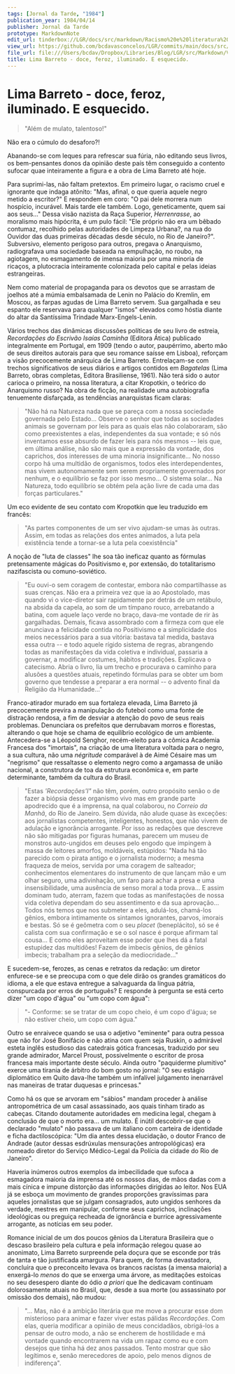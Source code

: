 ```yaml
---
tags: [Jornal da Tarde, "1984"]
publication_year: 1984/04/14
publisher: Jornal da Tarde
prototype: MarkdownNote
edit_url: tinderbox://LGR/docs/src/markdown/Racismo%20e%20literatura%20negra/Literatura%20Brasileira?view=outline+select=1658628327
view_url: https://github.com/bcdavasconcelos/LGR/commits/main/docs/src/markdown/racismo-e-literatura-negra/literatura-brasileira/lima-barreto---doce-feroz-iluminado-e-esquecido-.md
file_url: file:///Users/bcdav/Dropbox/Libraries/Blog/LGR/src/Markdown/Vol%201/Literatura%20Brasileira/Lima%20Barreto:%20doce,%20feroz,%20iluminado.%20E%20esquecido..md
title: Lima Barreto - doce, feroz, iluminado. E esquecido.
---
```


# Lima Barreto - doce, feroz, iluminado. E esquecido.

> "Além de mulato, talentoso!"

Não era o cúmulo do desaforo?!

Abanando-se com leques para refrescar sua fúria, não editando seus livros, os bem-pensantes donos da opinião deste país têm conseguido a contento sufocar quae inteiramente a figura e a obra de Lima Barreto até hoje.

Para suprimi-las, não faltam pretextos. Em primeiro lugar, o racismo cruel e ignorante que indaga atônito: "Mas, afinal, o que queria aquele negro metido a escritor?" E respondem em coro: "O pai dele morrera num hospício, incurável. Mais tarde ele também. Logo, geneticamente, quem sai aos seus\..." Dessa visão nazista da Raça Superior, *Herrenrasse*, ao moralismo mais hipócrita, é um pulo fácil: "Ele próprio não era um bêbado contumaz, recolhido pelas autoridades de Limpeza Urbana?, na rua do Ouvidor das duas primeiras décadas desde século, no Rio de Janeiro?". Subversivo, elemento perigoso para outros, pregava o Anarquismo, radiografava uma sociedade baseada na empulhação, no roubo, na agiotagem, no esmagamento de imensa maioria por uma minoria de ricaços, a plutocracia inteiramente colonizada pelo capital e pelas ideias estrangeiras.

Nem como material de propaganda para os devotos que se arrastam de joelhos até a múmia embalsamada de Lenin no Palácio do Kremlin, em Moscou, as farpas agudas de Lima Barreto servem. Sua gargalhada e seu espanto ele reservava para qualquer "ismos" elevados como hóstia diante do altar da Santíssima Trindade Marx-Engels-Lenin.

Vários trechos das dinâmicas discussões políticas de seu livro de estreia, *Recordações do Escrivão Isaías Caminha* (Editora Ática) publicado integralmente em Portugal, em 1909 (tendo o autor, paupérrimo, aberto mão de seus direitos autorais para que seu romance saísse em Lisboa), reforçam a visão precocemente anárquica de Lima Barreto. Entrelaçam-se com trechos significativos de seus diários e artigos contidos em *Bagatelas* (Lima Barreto, obras completas, Editora Brasiliense, 1961). Não terá sido o autor carioca o primeiro, na nossa literatura, a citar Kropotkin, o teórico do Anarquismo russo? Na obra de ficção, na realidade uma autobiografia tenuemente disfarçada, as tendências anarquistas ficam claras:

> "Não há na Natureza nada que se pareça com a nossa sociedade governada pelo Estado\... Observe o senhor que todas as sociedades animais se governam por leis para as quais elas não colaboraram, são como preexistentes a elas, independentes da sua vontade; e só nós inventamos esse absurdo de fazer leis para nós mesmos -- leis que, em última análise, não são mais que a expressão da vontade, dos caprichos, dos interesses de uma minoria insignificante\... No nosso corpo há uma multidão de organismos, todos eles interdependentes, mas vivem autonomamente sem serem propriamente governados por nenhum, e o equilíbrio se faz por isso mesmo\... O sistema solar\... Na Natureza, todo equilíbrio se obtém pela ação livre de cada uma das forças particulares."

Um eco evidente de seu contato com Kropotkin que leu traduzido em francês:

> "As partes componentes de um ser vivo ajudam-se umas às outras. Assim, em todas as relações dos entes animados, a luta pela existência tende a tornar-se a luta pela coexistência"

A noção de "luta de classes" lhe soa tão ineficaz quanto as fórmulas pretensamente mágicas do Positivismo e, por extensão, do totalitarismo nazifascista ou comuno-soviético.

> "Eu ouvi-o sem coragem de contestar, embora não compartilhasse as suas crenças. Não era a primeira vez que ia ao Apostolado, mas quando vi o vice-diretor sair rapidamente por detrás de um retábulo, na absida da capela, ao som de um tímpano rouco, arrebatando a batina, com aquele laço verde no braço, dava-me vontade de rir às gargalhadas. Demais, ficava assombrado com a firmeza com que ele anunciava a felicidade contida no Positivismo e a simplicidade dos meios necessários para a sua vitória: bastava tal medida, bastava essa outra -- e todo aquele rígido sistema de regras, abrangendo todas as manifestações da vida coletiva e individual, passaria a governar, a modificar costumes, hábitos e tradições. Explicava o catecismo. Abria o livro, lia um trecho e procurava o caminho para alusões a questões atuais, repetindo fórmulas para se obter um bom governo que tendesse a preparar a era normal -- o advento final da Religião da Humanidade\..."

Franco-atirador murado em sua fortaleza elevada, Lima Barreto já precocemente previra a manipulação do futebol como uma fonte de distração rendosa, a fim de desviar a atenção do povo de seus reais problemas. Denunciara os prefeitos que derrubavam morros e florestas, alterando o que hoje se chama de equilíbrio ecológico de um ambiente. Antecedera-se a Léopold Senghor, recém-eleito para a cômica Academia Francesa dos "imortais", na criação de uma literatura voltada para o negro, a sua cultura, não uma *négritude* comparável à de Aimé Césaire mas um "negrismo" que ressaltasse o elemento negro como a argamassa de união nacional, a construtora de toa da estrutura econômica e, em parte determinante, também da cultura do Brasil.

> "Estas *'Recordações'I"* não têm, porém, outro propósito senão o de fazer a biópsia desse organismo vivo mas em grande parte apodrecido que é a imprensa, na qual colaborou, no *Correio da Manhã*, do Rio de Janeiro. Sem dúvida, não alude quase às exceções: aos jornalistas competentes, inteligentes, honestos, que não vivem de adulação e ignorância arrogante. Por isso as redações que descreve não são mitigadas por figuras humanas, parecem um museu de monstros auto-ungidos em deuses pelo engodo que impingem à massa de leitores amorfos, moldáveis, estúpidos:
> "Nada há tão parecido com o pirata antigo e o jornalista moderno; a mesma fraqueza de meios, servida por uma coragem de salteador; conhecimentos elementares do instrumento de que lançam mão e um olhar seguro, uma adivinhação, um faro para achar a presa e uma insensibilidade, uma ausência de senso moral a toda prova\... E assim dominam tudo, aterram, fazem que todas as manifestações de nossa vida coletiva dependam do seu assentimento e da sua aprovação\... Todos nós temos que nos submeter a eles, adulá-los, chamá-los gênios, embora intimamente os sintamos ignorantes, parvos, imorais e bestas. Só se é geômetra com o seu *placet* (beneplácito), só se é calista com sua confirmação e se o sol nasce é porque afirmam tal cousa\... E como eles aproveitam esse poder que lhes dá a fatal estupidez das multidões! Fazem de imbecis gênios, de gênios imbecis; trabalham pra a seleção da mediocridade\..."

E sucedem-se, ferozes, as cenas e retratos da redação: um diretor enfurece-se e se preocupa com o que dele dirão os grandes gramáticos do idioma, a ele que estava entregue a salvaguarda da língua pátria, conspurcada por erros de português? E responde à pergunta se está certo dizer "um copo d'água" ou "um copo com água":

> "- Conforme: se se tratar de um copo cheio, é um copo d'água; se não estiver cheio, um copo com água."

Outro se enraivece quando se usa o adjetivo "eminente" para outra pessoa que não for José Bonifácio e não atina com quem seja Ruskin, o admirável esteta inglês estudioso das catedrais gótica francesas, traduzido por seu grande admirador, Marcel Proust, possivelmente o escritor de prosa francesa mais importante deste século. Ainda outro "paquiderme plumitivo" exerce uma tirania de árbitro do bom gosto no jornal: "O seu estágio diplomático em Quito dava-lhe também um infalível julgamento inenarrável nas maneiras de tratar duquesas e princesas."

Como há os que se arvoram em "sábios" mandam proceder à análise antropométrica de um casal assassinado, aos quais tinham tirado as cabeças. Citando doutamente autoridades em medicina legal, chegam à conclusão de que o morto era\... um mulato. É inútil descobrir-se que o declarado "mulato" não passava de um italiano com carteira de identidade e ficha dactiloscópica: "Um dia antes dessa elucidação, o doutor Franco de Andrade (autor dessas esdrúxulas mensurações antropológicas) era nomeado diretor do Serviço Médico-Legal da Polícia da cidade do Rio de Janeiro".

Haveria inúmeros outros exemplos da imbecilidade que sufoca a esmagadora maioria da imprensa até os nossos dias, de mãos dadas com a mais cínica e impune distorção das informações dirigidas ao leitor. Nos EUA já se esboça um movimento de grandes proporções gravíssimas para aqueles jornalistas que se julgam consagrados, auto ungidos senhores da verdade, mestres em manipular, conforme seus caprichos, inclinações ideológicas ou preguiça recheada de ignorância e burrice agressivamente arrogante, as notícias em seu poder.

Romance inicial de um dos poucos gênios da Literatura Brasileira que o descaso brasileiro pela cultura e pela informação relegou quase ao anonimato, Lima Barreto surpreende pela doçura que se esconde por trás de tanta e tão justificada amargura. Para quem, de forma devastadora, concluíra que o preconceito levava os brancos racistas (a imensa maioria) a enxergá-lo *menos* do que se enxerga uma árvore, as meditações estoicas no seu desespero diante do ódio *a priori* que lhe dedicavam continuam dolorosamente atuais no Brasil, que, desde a sua morte (ou assassinato por omissão dos demais), não mudou:

> "\... Mas, não é a ambição literária que me move a procurar esse dom misterioso para animar e fazer viver estas pálidas *Recordações*. Com elas, queria modificar a opinião de meus concidadãos, obrigá-los a pensar de outro modo, a não se encherem de hostilidade e má vontade quando encontrarem na vida um rapaz como eu e com desejos que tinha há dez anos passados. Tento mostrar que são legítimos e, senão merecedores de apoio, pelo menos dignos de indiferença".

